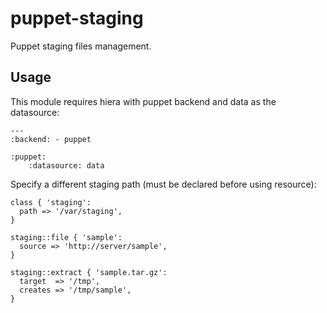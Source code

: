 # puppet-staging

Puppet staging files management.

## Usage

This module requires hiera with puppet backend and data as the datasource:

    ---
    :backend: - puppet
    
    :puppet:
        :datasource: data

Specify a different staging path (must be declared before using resource):

    class { 'staging':
      path => '/var/staging',
    }

    staging::file { 'sample':
      source => 'http://server/sample',
    }

    staging::extract { 'sample.tar.gz':
      target  => '/tmp',
      creates => '/tmp/sample',
    }
